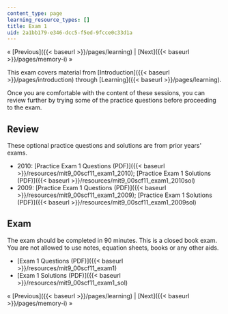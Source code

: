 ```yaml
---
content_type: page
learning_resource_types: []
title: Exam 1
uid: 2a1bb179-e346-dcc5-f5ed-9fcce0c33d1a
---
```


« [Previous]({{< baseurl >}}/pages/learning) | [Next]({{< baseurl >}}/pages/memory-i) »

This exam covers material from [Introduction]({{< baseurl >}}/pages/introduction) through [Learning]({{< baseurl >}}/pages/learning).

Once you are comfortable with the content of these sessions, you can review further by trying some of the practice questions before proceeding to the exam.

Review
------

These optional practice questions and solutions are from prior years' exams.

*   2010: [Practice Exam 1 Questions (PDF)]({{< baseurl >}}/resources/mit9_00scf11_exam1_2010); [Practice Exam 1 Solutions (PDF)]({{< baseurl >}}/resources/mit9_00scf11_exam1_2010sol)
*   2009: [Practice Exam 1 Questions (PDF)]({{< baseurl >}}/resources/mit9_00scf11_exam1_2009); [Practice Exam 1 Solutions (PDF)]({{< baseurl >}}/resources/mit9_00scf11_exam1_2009sol)

Exam
----

The exam should be completed in 90 minutes. This is a closed book exam. You are not allowed to use notes, equation sheets, books or any other aids.

*   [Exam 1 Questions (PDF)]({{< baseurl >}}/resources/mit9_00scf11_exam1)
*   [Exam 1 Solutions (PDF)]({{< baseurl >}}/resources/mit9_00scf11_exam1_sol)

« [Previous]({{< baseurl >}}/pages/learning) | [Next]({{< baseurl >}}/pages/memory-i) »